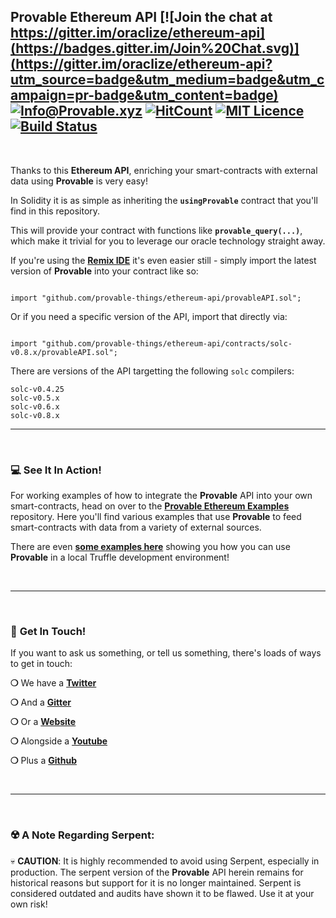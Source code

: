 ## Provable Ethereum API [![Join the chat at https://gitter.im/oraclize/ethereum-api](https://badges.gitter.im/Join%20Chat.svg)](https://gitter.im/oraclize/ethereum-api?utm_source=badge&utm_medium=badge&utm_campaign=pr-badge&utm_content=badge) [![Info@Provable.xyz](https://camo.githubusercontent.com/5e89710c6ae9ce0da822eec138ee1a2f08b34453/68747470733a2f2f696d672e736869656c64732e696f2f62616467652f646f63732d536c6174652d627269676874677265656e2e737667)](http://docs.provable.xyz) [![HitCount](http://hits.dwyl.io/oraclize/ethereum-api.svg)](http://hits.dwyl.io/oraclize/ethereum-api) [![MIT Licence](https://badges.frapsoft.com/os/mit/mit.svg?v=103)](https://opensource.org/licenses/mit-license.php) [![Build Status](https://cloud.drone.io/api/badges/provable-things/ethereum-api/status.svg)](https://cloud.drone.io/provable-things/ethereum-api)

&nbsp;

Thanks to this __Ethereum API__, enriching your smart-contracts with external data using __Provable__ is very easy!

In Solidity it is as simple as inheriting the __`usingProvable`__ contract that you'll find in this repository.

This will provide your contract with functions like __`provable_query(...)`__, which make it trivial for you to leverage our oracle technology straight away.

If you're using the __[Remix IDE](http://remix.ethereum.org)__ it's even easier still - simply import the latest version of __Provable__ into your contract like so:

```solidity

import "github.com/provable-things/ethereum-api/provableAPI.sol";

```

Or if you need a specific version of the API, import that directly via:

```solidity

import "github.com/provable-things/ethereum-api/contracts/solc-v0.8.x/provableAPI.sol";

```


There are versions of the API targetting the following `solc` compilers:

```
solc-v0.4.25
solc-v0.5.x
solc-v0.6.x
solc-v0.8.x

```

***

&nbsp;

### :computer: See It In Action!

For working examples of how to integrate the __Provable__ API into your own smart-contracts, head on over to the __[Provable Ethereum Examples](https://github.com/provable-things/ethereum-examples)__ repository. Here you'll find various examples that use __Provable__ to feed smart-contracts with data from a variety of external sources.

There are even __[some examples here](https://github.com/provable-things/ethereum-examples/tree/master/solidity/truffle-examples)__ showing you how you can use __Provable__ in a local Truffle development environment!

&nbsp;

***

&nbsp;

### :mega: __Get In Touch!__

If you want to ask us something, or tell us something, there's loads of ways to get in touch:

__❍__ We have a __[Twitter](https://twitter.com/provablethings)__

__❍__ And a __[Gitter](https://gitter.im/oraclize/ethereum-api)__

__❍__ Or a __[Website](https://provable.xyz)__

__❍__ Alongside a __[Youtube](https://www.youtube.com/channel/UCjVjCheDbMel-x-JYeGazcQ)__

__❍__ Plus a __[Github](https://github.com/provable-things)__

&nbsp;

***

&nbsp;

### :radioactive: __A Note Regarding Serpent:__

:skull: __CAUTION__: It is highly recommended to avoid using Serpent, especially in production. The serpent version of the __Provable__ API herein remains for historical reasons but support for it is no longer maintained. Serpent is considered outdated and audits have shown it to be flawed. Use it at your own risk!
